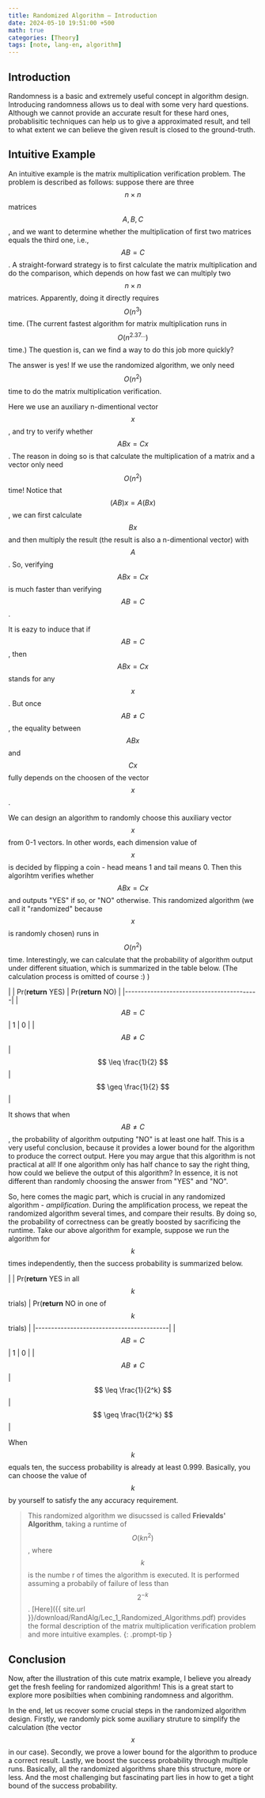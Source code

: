 ```yaml
---
title: Randomized Algorithm — Introduction
date: 2024-05-10 19:51:00 +500
math: true
categories: [Theory]
tags: [note, lang-en, algorithm]
---
```


## Introduction

Randomness is a basic and extremely useful concept in algorithm design. Introducing randomness allows us to deal with some very hard questions. Although we cannot provide an accurate result for these hard ones, probablisitic techniques can help us to give a approximated result, and tell to what extent we can believe the given result is closed to the ground-truth.

## Intuitive Example

An intuitive example is the matrix multiplication verification problem. The problem is described as follows: suppose there are three $$ n \times n $$ matrices $$ A,B,C $$ , and we want to determine whether the multiplication of first two matrices equals the third one, i.e., $$ AB=C $$ . A straight-forward strategy is to first calculate the matrix multiplication and do the comparison, which depends on how fast we can multiply two $$ n \times n $$ matrices. Apparently, doing it directly requires $$ O(n^3) $$ time. (The current fastest algorithm for matrix multiplication runs in $$ O(n^{2.37...}) $$ time.) The question is, can we find a way to do this job more quickly?

The answer is yes! If we use the randomized algorithm, we only need $$ O(n^2) $$ time to do the matrix multiplication verification. 

Here we use an auxiliary n-dimentional vector $$ x $$ , and try to verify whether $$ ABx=Cx $$ . The reason in doing so is that calculate the multiplication of a matrix and a vector only need $$ O(n^2) $$ time! Notice that $$ (AB)x = A(Bx) $$, we can first calculate $$ Bx $$ and then multiply the result (the result is also a n-dimentional vector) with $$ A $$. So, verifying $$ ABx=Cx $$ is much faster than verifying $$ AB=C $$ .

It is eazy to induce that if $$ AB=C $$ , then $$ ABx=Cx $$ stands for any $$ x $$ . But once $$ AB \neq C $$, the equality between $$ ABx $$ and $$ Cx $$ fully depends on the choosen of the vector $$ x $$.

We can design an algorithm to randomly choose this auxiliary vector $$ x $$ from 0-1 vectors. In other words, each dimension value of $$ x $$ is decided by flipping a coin - head means 1 and tail means 0. Then this algorihtm verifies whether $$ ABx=Cx $$ and outputs "YES" if so, or "NO" otherwise. This randomized algorithm (we call it "randomized" because $$ x $$ is randomly chosen) runs in $$ O(n^2)$$ time. Interestingly, we can calculate that the probability of algorithm output under different situation, which is summarized in the table below. (The calculation process is omitted of course :) )

| | Pr(**return** YES) | Pr(**return** NO) | 
|------------------------------------------|
| $$ AB=C $$ |    1    |         0         |
| $$ AB \neq C $$ |  $$ \leq \frac{1}{2} $$ |  $$ \geq \frac{1}{2} $$ |

It shows that when $$ AB \neq C $$ , the probability of algorithm outputing "NO" is at least one half. This is a very useful conclusion, because it provides a lower bound for the algorithm to produce the correct output. Here you may argue that this algorithm is not practical at all! If one algorithm only has half chance to say the right thing, how could we believe the output of this algorithm? In essence, it is not different than randomly choosing the answer from "YES" and "NO".

So, here comes the magic part, which is crucial in any randomized algorithm - *amplification*. During the amplification process, we repeat the randomized algorithm several times, and compare their results. By doing so, the probability of correctness can be greatly boosted by sacrificing the runtime. Take our above algorithm for example, suppose we run the algorithm for $$ k $$ times independently, then the success probability is summarized below.

| | Pr(**return** YES in all $$ k $$ trials) | Pr(**return** NO in one of $$ k $$ trials) | 
|------------------------------------------|
| $$ AB=C $$ |    1    |         0         |
| $$ AB \neq C $$ |  $$ \leq \frac{1}{2^k} $$ |  $$ \geq \frac{1}{2^k} $$ |

When $$ k $$ equals ten, the success probability is already at least 0.999. Basically, you can choose the value of $$ k $$ by yourself to satisfy the any accuracy requirement.

> This randomized algorithm we disucssed is called **Frievalds' Algorithm**, taking a runtime of $$ O(kn^2) $$ , where $$ k $$ is the numbe r of times the algorithm is executed. It is performed assuming a probabily of failure of less than $$ 2^{-k} $$. [Here]({{ site.url }}/download/RandAlg/Lec_1_Randomized_Algorithms.pdf) provides the formal description of the matrix multiplication verification problem and more intuitive examples.
{: .prompt-tip }


## Conclusion

Now, after the illustration of this cute matrix example, I believe you already get the fresh feeling for randomized algorithm! This is a great start to explore more posibilties when combining randomness and algorithm.

In the end, let us recover some crucial steps in the randomized algorithm design. Firstly, we randomly pick some auxiliary struture to simplify the calculation (the vector $$ x $$ in our case). Secondly, we prove a lower bound for the algorithm to produce a correct result. Lastly, we boost the success probability through multiple runs. Basically, all the randomized algorithms share this structure, more or less. And the most challenging but fascinating part lies in how to get a tight bound of the success probability.

